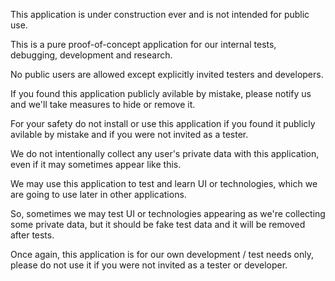 This application is under construction ever and is not intended for public use.

This is a pure proof-of-concept application for our internal tests, debugging, development and research.

No public users are allowed except explicitly invited testers and developers.

If you found this application publicly avilable by mistake, please notify us and we'll take measures to hide or remove it.

For your safety do not install or use this application if you found it publicly avilable by mistake and if you were not invited as a tester.

We do not intentionally collect any user's private data with this application, even if it may sometimes appear like this.

We may use this application to test and learn UI or technologies, which we are going to use later in other applications.

So, sometimes we may test UI or technologies appearing as we're collecting some private data, but it should be fake test data and it will be removed after tests.

Once again, this application is for our own development / test needs only, please do not use it if you were not invited as a tester or developer.
